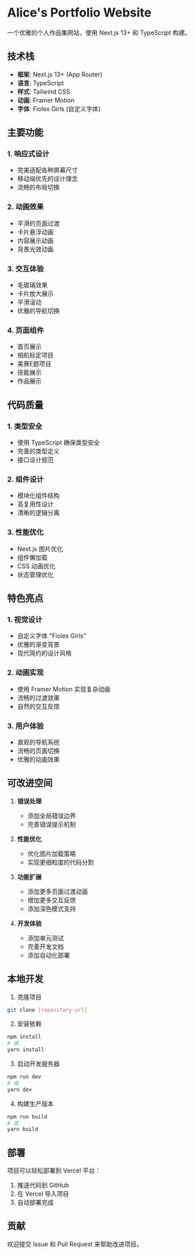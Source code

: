 # Alice's Portfolio Website

一个优雅的个人作品集网站，使用 Next.js 13+ 和 TypeScript 构建。

## 技术栈

- **框架**: Next.js 13+ (App Router)
- **语言**: TypeScript
- **样式**: Tailwind CSS
- **动画**: Framer Motion
- **字体**: Fiolex Girls (自定义字体)


## 主要功能

### 1. 响应式设计
- 完美适配各种屏幕尺寸
- 移动端优先的设计理念
- 流畅的布局切换

### 2. 动画效果
- 平滑的页面过渡
- 卡片悬浮动画
- 内容展示动画
- 背景光效动画

### 3. 交互体验
- 毛玻璃效果
- 卡片放大展示
- 平滑滚动
- 优雅的导航切换

### 4. 页面组件
- 首页展示
- 相机标定项目
- 美赛E题项目
- 技能展示
- 作品展示

## 代码质量

### 1. 类型安全
- 使用 TypeScript 确保类型安全
- 完善的类型定义
- 接口设计规范

### 2. 组件设计
- 模块化组件结构
- 高复用性设计
- 清晰的逻辑分离

### 3. 性能优化
- Next.js 图片优化
- 组件懒加载
- CSS 动画优化
- 状态管理优化

## 特色亮点

### 1. 视觉设计
- 自定义字体 "Fiolex Girls"
- 优雅的渐变背景
- 现代简约的设计风格

### 2. 动画实现
- 使用 Framer Motion 实现复杂动画
- 流畅的过渡效果
- 自然的交互反馈

### 3. 用户体验
- 直观的导航系统
- 流畅的页面切换
- 优雅的动画效果

## 可改进空间

1. **错误处理**
   - 添加全局错误边界
   - 完善错误提示机制

2. **性能优化**
   - 优化图片加载策略
   - 实现更细粒度的代码分割

3. **功能扩展**
   - 添加更多页面过渡动画
   - 增加更多交互反馈
   - 添加深色模式支持

4. **开发体验**
   - 添加单元测试
   - 完善开发文档
   - 添加自动化部署

## 本地开发

1. 克隆项目
```bash
git clone [repository-url]
```

2. 安装依赖
```bash
npm install
# 或
yarn install
```

3. 启动开发服务器
```bash
npm run dev
# 或
yarn dev
```

4. 构建生产版本
```bash
npm run build
# 或
yarn build
```

## 部署

项目可以轻松部署到 Vercel 平台：

1. 推送代码到 GitHub
2. 在 Vercel 导入项目
3. 自动部署完成

## 贡献

欢迎提交 Issue 和 Pull Request 来帮助改进项目。


